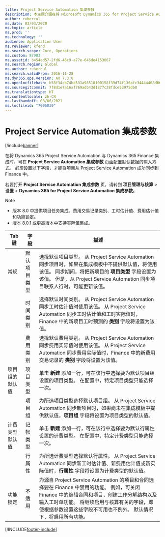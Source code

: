```yaml
---
title: Project Service Automation 集成参数
description: 本主题介绍在将 Microsoft Dynamics 365 for Project Service Automation 与 Dynamics 365 Finance 集成时，如何配置默认数据的输入方式。
author: ruhercul
ms.date: 03/03/2020
ms.topic: article
ms.prod: ''
ms.technology: ''
audience: Application User
ms.reviewer: kfend
ms.search.scope: Core, Operations
ms.custom: 87983
ms.assetid: b454ad57-2fd6-46c9-a77e-646de4153067
ms.search.region: Global
ms.author: ruhercul
ms.search.validFrom: 2016-11-28
ms.dyn365.ops.version: AX 7.3.0
ms.openlocfilehash: b58f34cb74be531a98518100158f39d74f136afc34444468d666cd4e9394af6f
ms.sourcegitcommit: 7f8d1e7a16af769adb43d1877c28fdce53975db8
ms.translationtype: HT
ms.contentlocale: zh-CN
ms.lasthandoff: 08/06/2021
ms.locfileid: "7005830"
---
```

# <a name="project-service-automation-integration-parameters"></a>Project Service Automation 集成参数

[!include[banner](../includes/banner.md)]

在将 Dynamics 365 Project Service Automation 与 Dynamics 365 Finance 集成时，可在 **Project Service Automation 集成参数** 页面配置默认数据的输入方式。 必须设置以下字段，才能将项目从 Project Service Automation 成功同步到 Finance 中。

若要打开 **Project Service Automation 集成参数** 页，请转到 **项目管理与核算** \> **设置** \> **Dynamics 365 for Project Service Automation 集成参数**。 

> [!NOTE]
> - 版本 8.0 中提供项目任务集成、费用交易记录类别、工时估计值、费用估计值和功能锁定。
> - 版本 8.0.1 或更高版本中支持实际值集成。


| Tab 键                    | 字段                | 描述 |
|------------------------|----------------------|-------------|
| 常规                | 默认项目类型 | 选择默认项目类型。 从 Project Service Automation 同步项目时，如果在集成模板中不提供默认值，将使用该值。 同步期间，将把新项目的 **项目类型** 字段设置为该值。 但是，从 Project Service Automation 同步项目联系人行时，可能更新该值。 |
|                        | 时间类别        | 选择默认时间类别。 从 Project Service Automation 同步工时估计值时使用该值。 从 Project Service Automation 同步工时估计值和工时实际值时，Finance 中的新项目工时预测的 **类别** 字段将设置为该值。 |
|                        | 费用类别         | 选择默认费用类别。 从 Project Service Automation 同步费用实际值时使用该值。 从 Project Service Automation 同步费用实际值时，Finance 中的新费用交易记录的 **类别** 字段将设置为该值。 |
| 项目组的默认值 | 项目类型         | 单击 **新建** 添加一行，可在该行中选择要为默认项目组设置的项目类型。 在配置中，特定项目类型只能选择一次。 |
|                        | 项目组        | 为所选项目类型选择默认项目组。 从 Project Service Automation 同步新项目时，如果尚未在集成模板中提供默认值，**项目组** 字段将设置为项目类型的默认值。 |
| 计费类型默认值  | 记帐类型         | 单击 **新建** 添加一行，可在该行中选择要为默认行属性设置的计费类型。 在配置中，特定计费类型只能选择一次。 |
|                        | 行属性        | 为所选计费类型选择默认行属性。 从 Project Service Automation 同步新工时估计值、新费用估计值或新实际值时，**行属性** 字段将设置为计费类型的默认值。 |
| 功能锁定  | 不适用       | 为源自 Project Service Automation 的项目和合同选择要在 Finance 中禁用的功能。 例如，可关闭 Finance 中的编辑合同和项目，创建工作分解结构以及输入工时单功能。 将继续启用与核算有关的字段，即使根据参数设置这些字段不可用也不例外。 默认情况下，将启用所有功能。 |


[!INCLUDE[footer-include](../includes/footer-banner.md)]